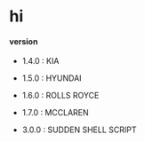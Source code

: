 # hi
#### version
- 1.4.0 : KIA
- 1.5.0 : HYUNDAI
- 1.6.0 : ROLLS ROYCE
- 1.7.0 : MCCLAREN

- 3.0.0 : SUDDEN  SHELL SCRIPT 


